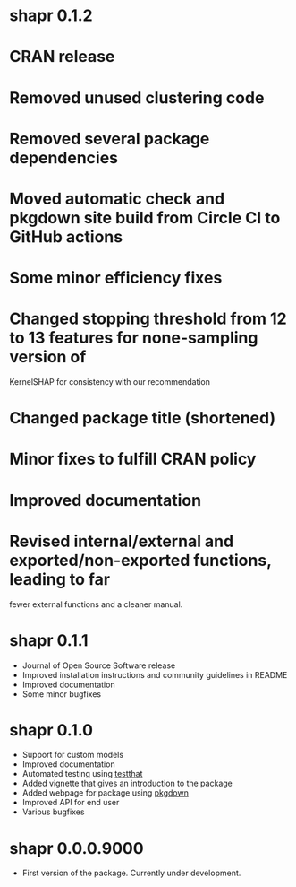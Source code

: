 # shapr 0.1.2

# CRAN release
# Removed unused clustering code
# Removed several package dependencies
# Moved automatic check and pkgdown site build from Circle CI to GitHub actions
# Some minor efficiency fixes
# Changed stopping threshold from 12 to 13 features for none-sampling version of 
  KernelSHAP for consistency with our recommendation
# Changed package title (shortened)
# Minor fixes to fulfill CRAN policy
# Improved documentation
# Revised internal/external and exported/non-exported functions, leading to far
  fewer external functions and a cleaner manual. 

# shapr 0.1.1

* Journal of Open Source Software release
* Improved installation instructions and community guidelines in README 
* Improved documentation
* Some minor bugfixes

# shapr 0.1.0

* Support for custom models
* Improved documentation
* Automated testing using [testthat](https://github.com/r-lib/testthat)
* Added vignette that gives an introduction to the package
* Added webpage for package using [pkgdown](https://github.com/r-lib/pkgdown)
* Improved API for end user
* Various bugfixes

# shapr 0.0.0.9000

* First version of the package. Currently under development.
